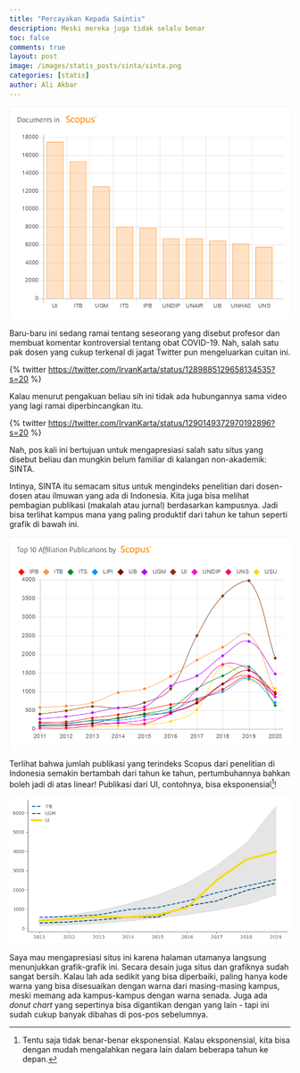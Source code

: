 ```yaml
---
title: "Percayakan Kepada Saintis"
description: Meski mereka juga tidak selalu benar
toc: false
comments: true
layout: post
image: /images/statis_posts/sinta/sinta.png
categories: [statis]
author: Ali Akbar
---
```


![Bar plot](/images/statis_posts/sinta/sinta-1.png "Sumber: http://sinta.ristekbrin.go.id/")

Baru-baru ini sedang ramai tentang seseorang yang disebut profesor dan membuat komentar kontroversial tentang obat COVID-19. Nah, salah satu pak dosen yang cukup terkenal di jagat Twitter pun mengeluarkan cuitan ini.

{% twitter https://twitter.com/IrvanKarta/status/1289885129658134535?s=20 %}

Kalau menurut pengakuan beliau sih ini tidak ada hubungannya sama video yang lagi ramai diperbincangkan itu.

{% twitter https://twitter.com/IrvanKarta/status/1290149372970192896?s=20 %}

Nah, pos kali ini bertujuan untuk mengapresiasi salah satu situs yang disebut beliau dan mungkin belum familiar di kalangan non-akademik: SINTA.

Intinya, SINTA itu semacam situs untuk mengindeks penelitian dari dosen-dosen atau ilmuwan yang ada di Indonesia. Kita juga bisa melihat pembagian publikasi (makalah atau jurnal) berdasarkan kampusnya. Jadi bisa terlihat kampus mana yang paling produktif dari tahun ke tahun seperti grafik di bawah ini.

![Line plot](/images/statis_posts/sinta/sinta-2.png "Sumber: http://sinta.ristekbrin.go.id/")

Terlihat bahwa jumlah publikasi yang terindeks Scopus dari penelitian di Indonesia semakin bertambah dari tahun ke tahun, pertumbuhannya bahkan boleh jadi di atas linear! Publikasi dari UI, contohnya, bisa eksponensial[^1]!

![Exponential growth](/images/statis_posts/sinta/sinta.png "Garis abu-abu adalah hasil Negative Binomial regression ke data UI")

Saya mau mengapresiasi situs ini karena halaman utamanya langsung menunjukkan grafik-grafik ini. Secara desain juga situs dan grafiknya sudah sangat bersih. Kalau lah ada sedikit yang bisa diperbaiki, paling hanya kode warna yang bisa disesuaikan dengan warna dari masing-masing kampus, meski memang ada kampus-kampus dengan warna senada. Juga ada *donut chart* yang sepertinya bisa digantikan dengan yang lain - tapi ini sudah cukup banyak dibahas di pos-pos sebelumnya.

[^1]: Tentu saja tidak benar-benar eksponensial. Kalau eksponensial, kita bisa dengan mudah mengalahkan negara lain dalam beberapa tahun ke depan.